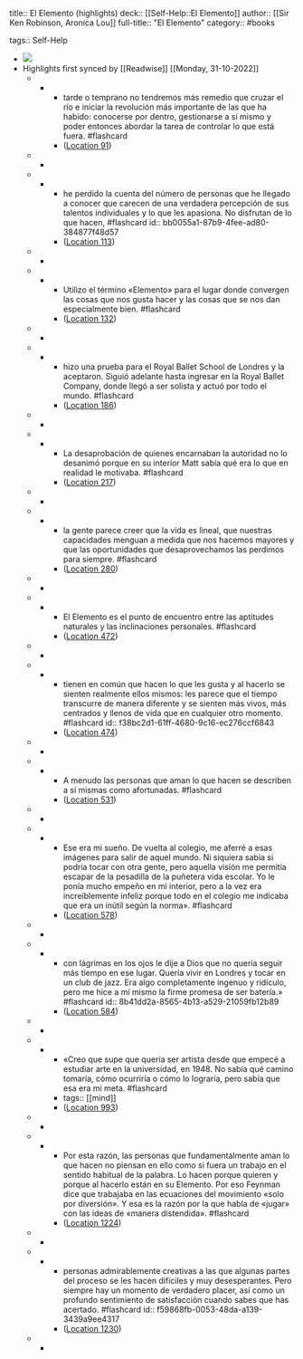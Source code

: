 title:: El Elemento (highlights)
deck:: [[Self-Help::El Elemento]]
author:: [[Sir Ken Robinson, Aronica Lou]]
full-title:: "El Elemento"
category:: #books

tags:: Self-Help

- ![](https://images-na.ssl-images-amazon.com/images/I/41OJPw5OJAL._SL200_.jpg)
- Highlights first synced by [[Readwise]] [[Monday, 31-10-2022]]
	- -
		- tarde o temprano no tendremos más remedio que cruzar el río e iniciar la revolución más importante de las que ha habido: conocerse por dentro, gestionarse a sí mismo y poder entonces abordar la tarea de controlar lo que está fuera. #flashcard
		- ([Location 91](https://readwise.io/to_kindle?action=open&asin=B0081SGUAM&location=91))
	- -
	- -
		- he perdido la cuenta del número de personas que he llegado a conocer que carecen de una verdadera percepción de sus talentos individuales y lo que les apasiona. No disfrutan de lo que hacen, #flashcard
		  id:: bb0055a1-87b9-4fee-ad80-384877f48d57
		- ([Location 113](https://readwise.io/to_kindle?action=open&asin=B0081SGUAM&location=113))
	- -
	- -
		- Utilizo el término «Elemento» para el lugar donde convergen las cosas que nos gusta hacer y las cosas que se nos dan especialmente bien. #flashcard
		- ([Location 132](https://readwise.io/to_kindle?action=open&asin=B0081SGUAM&location=132))
	- -
	- -
		- hizo una prueba para el Royal Ballet School de Londres y la aceptaron. Siguió adelante hasta ingresar en la Royal Ballet Company, donde llegó a ser solista y actuó por todo el mundo. #flashcard
		- ([Location 186](https://readwise.io/to_kindle?action=open&asin=B0081SGUAM&location=186))
	- -
	- -
		- La desaprobación de quienes encarnaban la autoridad no lo desanimó porque en su interior Matt sabía qué era lo que en realidad le motivaba. #flashcard
		- ([Location 217](https://readwise.io/to_kindle?action=open&asin=B0081SGUAM&location=217))
	- -
	- -
		- la gente parece creer que la vida es lineal, que nuestras capacidades menguan a medida que nos hacemos mayores y que las oportunidades que desaprovechamos las perdimos para siempre. #flashcard
		- ([Location 280](https://readwise.io/to_kindle?action=open&asin=B0081SGUAM&location=280))
	- -
	- -
		- El Elemento es el punto de encuentro entre las aptitudes naturales y las inclinaciones personales. #flashcard
		- ([Location 472](https://readwise.io/to_kindle?action=open&asin=B0081SGUAM&location=472))
	- -
	- -
		- tienen en común que hacen lo que les gusta y al hacerlo se sienten realmente ellos mismos: les parece que el tiempo transcurre de manera diferente y se sienten más vivos, más centrados y llenos de vida que en cualquier otro momento. #flashcard
		  id:: f38bc2d1-61ff-4680-9c16-ec276ccf6843
		- ([Location 474](https://readwise.io/to_kindle?action=open&asin=B0081SGUAM&location=474))
	- -
	- -
		- A menudo las personas que aman lo que hacen se describen a sí mismas como afortunadas. #flashcard
		- ([Location 531](https://readwise.io/to_kindle?action=open&asin=B0081SGUAM&location=531))
	- -
	- -
		- Ese era mi sueño. De vuelta al colegio, me aferré a esas imágenes para salir de aquel mundo. Ni siquiera sabía si podría tocar con otra gente, pero aquella visión me permitía escapar de la pesadilla de la puñetera vida escolar. Yo le ponía mucho empeño en mi interior, pero a la vez era increíblemente infeliz porque todo en el colegio me indicaba que era un inútil según la norma». #flashcard
		- ([Location 578](https://readwise.io/to_kindle?action=open&asin=B0081SGUAM&location=578))
	- -
	- -
		- con lágrimas en los ojos le dije a Dios que no quería seguir más tiempo en ese lugar. Quería vivir en Londres y tocar en un club de jazz. Era algo completamente ingenuo y ridículo, pero me hice a mí mismo la firme promesa de ser batería.» #flashcard
		  id:: 8b41dd2a-8565-4b13-a529-21059fb12b89
		- ([Location 584](https://readwise.io/to_kindle?action=open&asin=B0081SGUAM&location=584))
	- -
	- -
		- «Creo que supe que quería ser artista desde que empecé a estudiar arte en la universidad, en 1948. No sabía qué camino tomaría, cómo ocurriría o cómo lo lograría, pero sabía que esa era mi meta. #flashcard
		- tags:: [[mind]]
		- ([Location 993](https://readwise.io/to_kindle?action=open&asin=B0081SGUAM&location=993))
	- -
	- -
		- Por esta razón, las personas que fundamentalmente aman lo que hacen no piensan en ello como si fuera un trabajo en el sentido habitual de la palabra. Lo hacen porque quieren y porque al hacerlo están en su Elemento. Por eso Feynman dice que trabajaba en las ecuaciones del movimiento «solo por diversión». Y esa es la razón por la que habla de «jugar» con las ideas de «manera distendida». #flashcard
		- ([Location 1224](https://readwise.io/to_kindle?action=open&asin=B0081SGUAM&location=1224))
	- -
	- -
		- personas admirablemente creativas a las que algunas partes del proceso se les hacen difíciles y muy desesperantes. Pero siempre hay un momento de verdadero placer, así como un profundo sentimiento de satisfacción cuando sabes que has acertado. #flashcard
		  id:: f59868fb-0053-48da-a139-3439a9ee4317
		- ([Location 1230](https://readwise.io/to_kindle?action=open&asin=B0081SGUAM&location=1230))
	- -